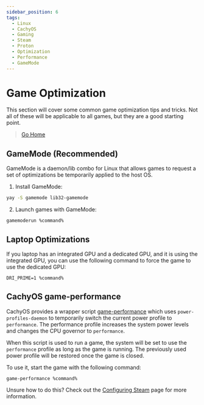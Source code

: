 ```yaml
---
sidebar_position: 6
tags:
  - Linux
  - CachyOS
  - Gaming
  - Steam
  - Proton
  - Optimization
  - Performance
  - GameMode
---
```


# Game Optimization

This section will cover some common game optimization tips and tricks. Not all of these will be applicable to all games, but they are a good starting point.

> [Go Home](/wiki/cachyos-gaming/about)

## GameMode (Recommended)

GameMode is a daemon/lib combo for Linux that allows games to request a set of optimizations be temporarily applied to the host OS.

1. Install GameMode:
```bash
yay -S gamemode lib32-gamemode
```

2. Launch games with GameMode:
```
gamemoderun %command%
```

## Laptop Optimizations

If you laptop has an integrated GPU and a dedicated GPU, and it is using the integrated GPU, you can use the following command to force the game to use the dedicated GPU:

```
DRI_PRIME=1 %command%
```

## CachyOS game-performance

CachyOS provides a wrapper script [game-performance](https://github.com/CachyOS/CachyOS-Settings/blob/master/usr/bin/game-performance) which uses `power-profiles-daemon` to temporarily switch the current power profile to `performance`. The performance profile increases the system power levels and changes the CPU governor to `performance`.

When this script is used to run a game, the system will be set to use the `performance` profile as long as the game is running. The previously used power profile will be restored once the game is closed.

To use it, start the game with the following command:
```
game-performance %command%
```

Unsure how to do this? Check out the [Configuring Steam](/wiki/cachyos/gaming/configuring-steam#launch-options) page for more information.
